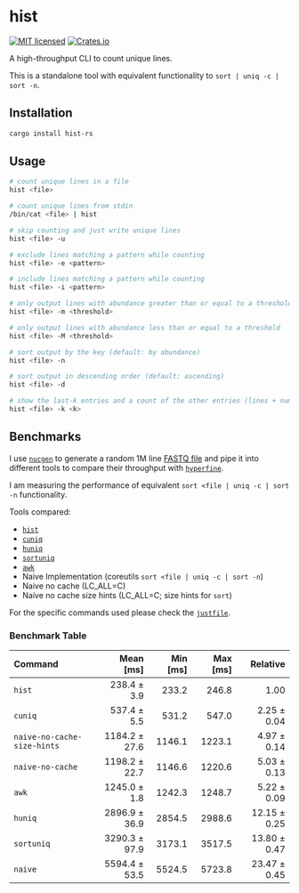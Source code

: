 # hist

[![MIT licensed](https://img.shields.io/badge/license-MIT-blue.svg)](./LICENSE.md)
[![Crates.io](https://img.shields.io/crates/d/hist-rs?color=orange&label=crates.io)](https://crates.io/crates/hist-rs)

A high-throughput CLI to count unique lines.

This is a standalone tool with equivalent functionality to `sort | uniq -c | sort -n`.

## Installation

```bash
cargo install hist-rs
```

## Usage

```bash
# count unique lines in a file
hist <file>

# count unique lines from stdin
/bin/cat <file> | hist

# skip counting and just write unique lines
hist <file> -u

# exclude lines matching a pattern while counting
hist <file> -e <pattern>

# include lines matching a pattern while counting
hist <file> -i <pattern>

# only output lines with abundance greater than or equal to a threshold
hist <file> -m <threshold>

# only output lines with abundance less than or equal to a threshold
hist <file> -M <threshold>

# sort output by the key (default: by abundance)
hist <file> -n

# sort output in descending order (default: ascending)
hist <file> -d

# show the last-k entries and a count of the other entries (lines + number of elements)
hist <file> -k <k>
```

## Benchmarks

I use [`nucgen`](https://crates.io/crates/nucgen) to generate a random 1M line [FASTQ file](https://en.wikipedia.org/wiki/FASTQ_format) and pipe it into different tools to compare their throughput with [`hyperfine`](https://lib.rs/crates/hyperfine).

I am measuring the performance of equivalent `sort <file | uniq -c | sort -n` functionality.

Tools compared:
- [`hist`](https://lib.rs/crates/hist-rs)
- [`cuniq`](https://lib.rs/crates/cuniq)
- [`huniq`](https://lib.rs/crates/huniq)
- [`sortuniq`](https://lib.rs/crates/sortuniq)
- [`awk`](https://www.gnu.org/software/gawk/manual/gawk.html)
- Naive Implementation (coreutils `sort <file | uniq -c | sort -n`)
- Naive no cache (LC_ALL=C)
- Naive no cache size hints (LC_ALL=C; size hints for `sort`)

For the specific commands used please check the [`justfile`](./justfile).

### Benchmark Table

| Command | Mean [ms] | Min [ms] | Max [ms] | Relative |
|:---|---:|---:|---:|---:|
| `hist` | 238.4 ± 3.9 | 233.2 | 246.8 | 1.00 |
| `cuniq` | 537.4 ± 5.5 | 531.2 | 547.0 | 2.25 ± 0.04 |
| `naive-no-cache-size-hints` | 1184.2 ± 27.6 | 1146.1 | 1223.1 | 4.97 ± 0.14 |
| `naive-no-cache` | 1198.2 ± 22.7 | 1146.6 | 1220.6 | 5.03 ± 0.13 |
| `awk` | 1245.0 ± 1.8 | 1242.3 | 1248.7 | 5.22 ± 0.09 |
| `huniq` | 2896.9 ± 36.9 | 2854.5 | 2988.6 | 12.15 ± 0.25 |
| `sortuniq` | 3290.3 ± 97.9 | 3173.1 | 3517.5 | 13.80 ± 0.47 |
| `naive` | 5594.4 ± 53.5 | 5524.5 | 5723.8 | 23.47 ± 0.45 |
